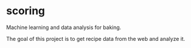 # scoring

Machine learning and data analysis for baking.

The goal of this project is to get recipe data from the web and analyze it.


